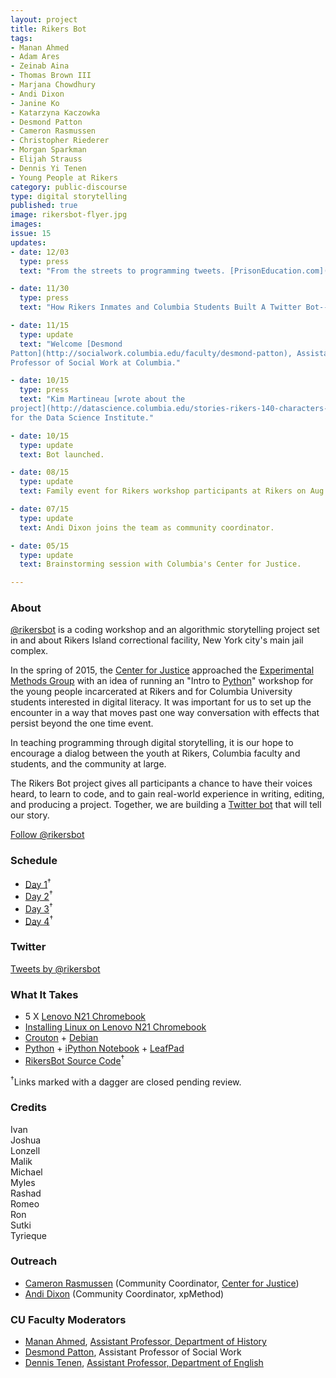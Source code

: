```yaml
---
layout: project
title: Rikers Bot
tags:
- Manan Ahmed
- Adam Ares
- Zeinab Aina
- Thomas Brown III
- Marjana Chowdhury
- Andi Dixon
- Janine Ko
- Katarzyna Kaczowka
- Desmond Patton
- Cameron Rasmussen
- Christopher Riederer
- Morgan Sparkman
- Elijah Strauss
- Dennis Yi Tenen
- Young People at Rikers
category: public-discourse
type: digital storytelling
published: true
image: rikersbot-flyer.jpg
images:
issue: 15
updates:
- date: 12/03
  type: press
  text: "From the streets to programming tweets. [PrisonEducation.com](https://web.archive.org/web/20151210114937/http://www.prisoneducation.com/prison-education-news//from-the-streets-to-programming-tweets)."

- date: 11/30
  type: press
  text: "How Rikers Inmates and Columbia Students Built A Twitter Bot--With No Internet. [Fast Company](https://web.archive.org/web/20151203024210/http://www.fastcompany.com/3053907/innovation-agents/how-rikers-inmates-and-columbia-students-built-a-twitter-bot-with-no-inter), Innovation Agents."

- date: 11/15
  type: update
  text: "Welcome [Desmond
Patton](http://socialwork.columbia.edu/faculty/desmond-patton), Assistant
Professor of Social Work at Columbia."

- date: 10/15
  type: press
  text: "Kim Martineau [wrote about the
project](http://datascience.columbia.edu/stories-rikers-140-characters-or-less)
for the Data Science Institute."

- date: 10/15
  type: update
  text: Bot launched.

- date: 08/15
  type: update
  text: Family event for Rikers workshop participants at Rikers on Aug 10.

- date: 07/15
  type: update
  text: Andi Dixon joins the team as community coordinator.

- date: 05/15
  type: update
  text: Brainstorming session with Columbia's Center for Justice.

---
```


### About

[@rikersbot](https://twitter.com/rikersbot) is a coding workshop and an
algorithmic storytelling project set in and about Rikers Island correctional
facility, New York city's main jail complex.

In the spring of 2015, the [Center for
Justice](http://centerforjustice.columbia.edu/) approached the [Experimental
Methods Group](http://xpmethod.plaintext.in/) with an idea of running an
"Intro to [Python](https://www.python.org/)" workshop for the young people
incarcerated at Rikers and for Columbia University students interested in
digital literacy.  It was important for us to set up the encounter in a way
that moves past one way conversation with effects that persist beyond the one
time event.

In teaching programming through digital storytelling, it is our hope to
encourage a dialog between the youth at Rikers, Columbia faculty and students,
and the community at large.

The Rikers Bot project gives all participants a chance to have their
voices heard, to learn to code, and to gain real-world experience in writing,
editing, and producing a project. Together, we are building a [Twitter
bot](https://twitter.com/rikersbot) that will tell our story.

<a href="https://twitter.com/rikersbot" class="twitter-follow-button" data-show-count="false">Follow @rikersbot</a>
<script>!function(d,s,id){var js,fjs=d.getElementsByTagName(s)[0],p=/^http:/.test(d.location)?'http':'https';if(!d.getElementById(id)){js=d.createElement(s);js.id=id;js.src=p+'://platform.twitter.com/widgets.js';fjs.parentNode.insertBefore(js,fjs);}}(document, 'script', 'twitter-wjs');</script>

### Schedule

- [Day
  1](https://github.com/xpmethod/rikersbot/blob/master/day-1.md)<sup>†</sup>
- [Day 2](https://github.com/xpmethod/rikersbot/blob/master/day-2.md)<sup>†</sup>
- [Day 3](https://github.com/xpmethod/rikersbot/blob/master/day-3.md)<sup>†</sup>
- [Day 4](https://github.com/xpmethod/rikersbot/blob/master/day-4.md)<sup>†</sup>

### Twitter

<a class="twitter-timeline" href="https://twitter.com/rikersbot" data-widget-id="624286882378215424">Tweets by @rikersbot</a>
<script>!function(d,s,id){var js,fjs=d.getElementsByTagName(s)[0],p=/^http:/.test(d.location)?'http':'https';if(!d.getElementById(id)){js=d.createElement(s);js.id=id;js.src=p+"://platform.twitter.com/widgets.js";fjs.parentNode.insertBefore(js,fjs);}}(document,"script","twitter-wjs");</script>

### What It Takes

- 5 X [Lenovo N21
  Chromebook](http://www.lenovopartnernetwork.com/products/lenovo-n21)
- [Installing Linux on Lenovo N21
  Chromebook](https://github.com/xpmethod/rikersbot/blob/master/chromebooksetup.md)
- [Crouton](https://github.com/dnschneid/crouton) +
  [Debian](https://www.debian.org/)
- [Python](https://www.python.org/) + [iPython
  Notebook](http://ipython.org/notebook.html) +
[LeafPad](http://tarot.freeshell.org/leafpad/)
- [RikersBot Source Code](https://github.com/xpmethod/rikersbot)<sup>†</sup>

<sup>†</sup>Links marked with a dagger are closed pending review.

### Credits

Ivan   
Joshua  
Lonzell   
Malik  
Michael   
Myles  
Rashad  
Romeo  
Ron  
Sutki  
Tyrieque  

### Outreach

- [Cameron Rasmussen](https://twitter.com/cameron_916) (Community Coordinator, [Center for Justice](http://centerforjustice.columbia.edu/))
- [Andi Dixon](https://twitter.com/thesignalis) (Community Coordinator,
  xpMethod)

### CU Faculty Moderators

- [Manan Ahmed](https://twitter.com/sepoy), [Assistant Professor,
  Department of History](http://history.columbia.edu/faculty/Ahmed.html)
- [Desmond Patton](http://socialwork.columbia.edu/faculty/desmond-patton), Assistant Professor of Social Work
- [Dennis Tenen](https://twitter.com/dennistenen), [Assistant
  Professor, Department of
English](http://english.columbia.edu/people/profile/453)

